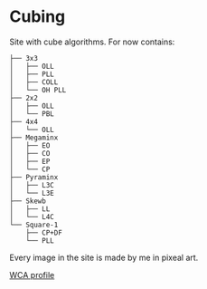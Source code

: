 # Cubing

Site with cube algorithms. For now contains:
```
├── 3x3
│   ├── OLL
│   ├── PLL
│   ├── COLL
│   └── OH PLL
├── 2x2
│   ├── OLL
│   └── PBL
├── 4x4
│   └── OLL
├── Megaminx
│   ├── EO
│   ├── CO
│   ├── EP
│   └── CP
├── Pyraminx
│   ├── L3C
│   └── L3E
├── Skewb
│   ├── LL
│   └── L4C
└── Square-1
    ├── CP+DF
    └── PLL
```

Every image in the site is made by me in pixeal art.

[WCA profile](https://www.worldcubeassociation.org/persons/2022BALD01)
